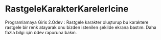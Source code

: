 # RastgeleKarakterKarelerIcine
Programlamaya Giris 2.Odev : Rastgele karakter oluşturup bu karaktere rastgele bir renk atayarak onu bizden istenilen şekilde ekrana bastım.
Daha fazla bilgi için ödev raporuna bakın.
